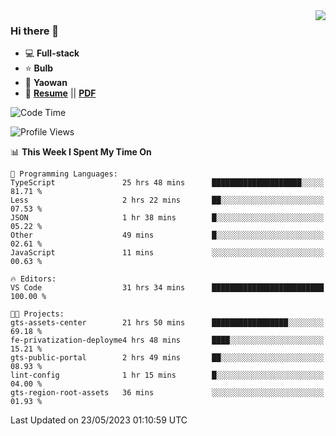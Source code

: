 <img align="right" src="https://github-readme-stats.vercel.app/api?username=LolipopJ&show_icons=true&count_private=true&hide_title=true&include_all_commits=true&theme=vue">

### Hi there 👋

- :computer: **Full-stack**
- :star: **Bulb**
- :pill: **Yaowan**
- :milky_way: [**Resume**](https://lolipopj.github.io/resume/) || [**PDF**](https://cdn.jsdelivr.net/gh/lolipopj/resume/export/resume-en.pdf)

<!--START_SECTION:waka-->
![Code Time](http://img.shields.io/badge/Code%20Time-1%2C279%20hrs%2022%20mins-blue)

![Profile Views](http://img.shields.io/badge/Profile%20Views-1-blue)

📊 **This Week I Spent My Time On** 

```text
💬 Programming Languages: 
TypeScript               25 hrs 48 mins      ████████████████████░░░░░   81.71 % 
Less                     2 hrs 22 mins       ██░░░░░░░░░░░░░░░░░░░░░░░   07.53 % 
JSON                     1 hr 38 mins        █░░░░░░░░░░░░░░░░░░░░░░░░   05.22 % 
Other                    49 mins             █░░░░░░░░░░░░░░░░░░░░░░░░   02.61 % 
JavaScript               11 mins             ░░░░░░░░░░░░░░░░░░░░░░░░░   00.63 % 

🔥 Editors: 
VS Code                  31 hrs 34 mins      █████████████████████████   100.00 % 

🐱‍💻 Projects: 
gts-assets-center        21 hrs 50 mins      █████████████████░░░░░░░░   69.18 % 
fe-privatization-deployme4 hrs 48 mins       ████░░░░░░░░░░░░░░░░░░░░░   15.21 % 
gts-public-portal        2 hrs 49 mins       ██░░░░░░░░░░░░░░░░░░░░░░░   08.93 % 
lint-config              1 hr 15 mins        █░░░░░░░░░░░░░░░░░░░░░░░░   04.00 % 
gts-region-root-assets   36 mins             ░░░░░░░░░░░░░░░░░░░░░░░░░   01.93 % 
```


 Last Updated on 23/05/2023 01:10:59 UTC
<!--END_SECTION:waka-->
